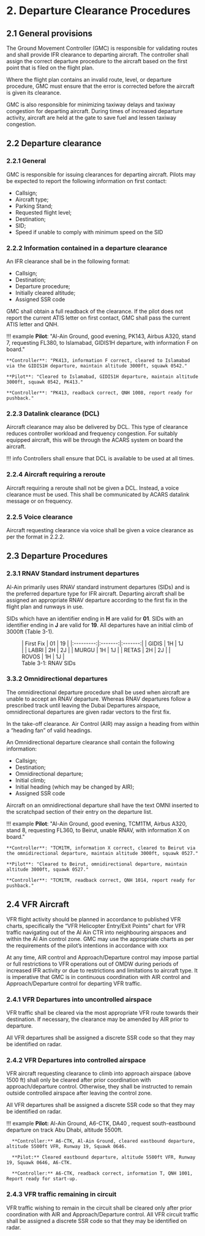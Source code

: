 # 2. Departure Clearance Procedures
## 2.1 General provisions
The Ground Movement Controller (GMC) is responsible for validating routes and shall provide IFR clearance to departing aircraft. The controller shall assign the correct departure procedure to the aircraft based on the first point that is filed on the flight plan.

Where the flight plan contains an invalid route, level, or departure procedure, GMC must ensure that the error is corrected before the aircraft is given its clearance.

GMC is also responsible for minimizing taxiway delays and taxiway congestion for departing aircraft. During times of increased departure activity, aircraft are held at the gate to save fuel and lessen taxiway congestion.

## 2.2 Departure clearance
### 2.2.1 General
GMC is responsible for issuing clearances for departing aircraft. Pilots may be expected to report the following information on first contact: 

- Callsign;
- Aircraft type;
- Parking Stand;
- Requested flight level;
- Destination;
- SID;
- Speed if unable to comply with minimum speed on the SID

### 2.2.2 Information contained in a departure clearance
An IFR clearance shall be in the following format:

- Callsign;
- Destination;
- Departure procedure;
- Initially cleared altitude;
- Assigned SSR code

GMC shall obtain a full readback of the clearance. If the pilot does not report the current ATIS letter on first contact, GMC shall pass the current ATIS letter and QNH.

!!! example
    **Pilot**: "Al-Ain Ground, good evening, PK143, Airbus A320, stand 7, requesting FL380, to Islamabad, GIDIS1H departure, with information F on board."

    **Controller**: "PK413, information F correct, cleared to Islamabad via the GIDIS1H departure, maintain altitude 3000ft, squawk 0542."

    **Pilot**: "Cleared to Islamabad, GIDIS1H departure, maintain altitude 3000ft, squawk 0542, PK413."

    **Controller**: "PK413, readback correct, QNH 1008, report ready for pushback."

### 2.2.3 Datalink clearance (DCL)
Aircraft clearance may also be delivered by DCL. This type of clearance reduces controller workload and frequency congestion. For suitably equipped aircraft, this will be through the ACARS system on board the aircraft.

!!! info
    Controllers shall ensure that DCL is available to be used at all times.

### 2.2.4 Aircraft requiring a reroute
Aircraft requiring a reroute shall not be given a DCL. Instead, a voice clearance must be used. This shall be communicated by ACARS datalink message or on frequency.

### 2.2.5 Voice clearance
Aircraft requesting clearance via voice shall be given a voice clearance as per the format in 2.2.2.

## 2.3 Departure Procedures
### 2.3.1 RNAV Standard instrument departures
Al-Ain primarily uses RNAV standard instrument departures (SIDs) and is the preferred departure type for IFR aircraft. Departing aircraft shall be assigned an appropriate RNAV departure according to the first fix in the flight plan and runways in use.

SIDs which have an identifier ending in **H** are valid for **01**. SIDs with an identifier ending in **J** are valid for **19**. All departures have an initial climb of 3000ft (Table 3-1).

<figure markdown>
| First Fix |    01   |    19   |
|:---------:|:-------:|:-------:|
|   GIDIS   |    1H   |    1J   |
|   LABRI   |    2H   |    2J   |
|   MURGU   |    1H   |    1J   |
|   RETAS   |    2H   |    2J   |
|   ROVOS   |    1H   |    1J   |

  <figcaption>Table 3-1: RNAV SIDs</figcaption>
</figure>

### 3.3.2 Omnidirectional departures
The omnidirectional departure procedure shall be used when aircraft are unable to accept an RNAV departure. Whereas RNAV departures follow a prescribed track until leaving the Dubai Departures airspace, omnidirectional departures are given radar vectors to the first fix.

In the take-off clearance. Air Control (AIR) may assign a heading from within a “heading fan” of valid headings.

An Omnidirectional departure clearance shall contain the following information:

- Callsign;
- Destination;
- Omnidirectional departure;
- Initial climb;
- Initial heading (which may be changed by AIR);
- Assigned SSR code

Aircraft on an omnidirectional departure shall have the text OMNI inserted to the scratchpad section of their entry on the departure list.

!!! example
    **Pilot**: "Al-Ain Ground, good evening, TCM1TM, Airbus A320, stand 8, requesting FL360, to Beirut, unable RNAV, with information X on board."

    **Controller**: "TCM1TM, information X correct, cleared to Beirut via the omnidirectional departure, maintain altitude 3000ft, squawk 0527."

    **Pilot**: "Cleared to Beirut, omnidirectional departure, maintain altitude 3000ft, squawk 0527."

    **Controller**: "TCM1TM, readback correct, QNH 1014, report ready for pushback."

## 2.4 VFR Aircraft
VFR flight activity should be planned in accordance to published VFR charts, specifically the “VFR Helicopter Entry/Exit Points” chart for VFR traffic navigating out of the Al Ain CTR into neighbouring airspaces and within the Al Ain control zone. GMC may use the appropriate charts as per the requirements of the pilot’s intentions in accordance with xxx

At any time, AIR control and Approach/Departure control may impose partial or full restrictions to VFR operations out of OMDW during periods of increased IFR activity or due to restrictions and limitations to aircraft type. It is imperative that GMC is in continuous coordination with AIR control and Approach/Departure control for departing VFR traffic.

### 2.4.1 VFR Departures into uncontrolled airspace
VFR traffic shall be cleared via the most appropriate VFR route towards their destination. If necessary, the clearance may be amended by AIR prior to departure.

All VFR departures shall be assigned a discrete SSR code so that they may be identified on radar.

### 2.4.2 VFR Departures into controlled airspace
VFR aircraft requesting clearance to climb into approach airspace (above 1500 ft) shall only be cleared after prior coordination with approach/departure control. Otherwise, they shall be instructed to remain outside controlled airspace after leaving the control zone.

All VFR departures shall be assigned a discrete SSR code so that they may be identified on radar.

!!! example
      **Pilot:** Al-Ain Ground, A6-CTK, DA40 , request south-eastbound departure on track Abu Dhabi, altitude 5500ft.

      **Controller:** A6-CTK, Al-Ain Ground, cleared eastbound departure, altitude 5500ft VFR, Runway 19, Squawk 0646.

      **Pilot:** Cleared eastbound departure, altitude 5500ft VFR, Runway 19, Squawk 0646, A6-CTK.

      **Controller:** A6-CTK, readback correct, information T, QNH 1001, Report ready for start-up.

### 2.4.3 VFR traffic remaining in circuit
VFR traffic wishing to remain in the circuit shall be cleared only after prior coordination with AIR and Approach/Departure control. All VFR circuit traffic shall be assigned a discrete SSR code so that they may be identified on radar.

